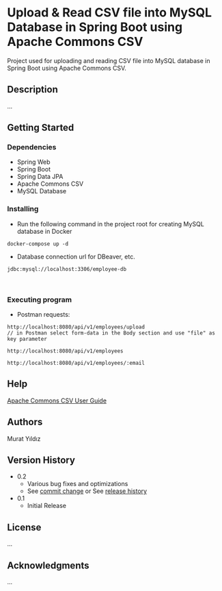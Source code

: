 # Upload & Read CSV file into MySQL Database in Spring Boot using Apache Commons CSV
Project used for uploading and reading CSV file into MySQL database in Spring Boot using Apache Commons CSV.

## Description

...

## Getting Started

### Dependencies

* Spring Web
* Spring Boot
* Spring Data JPA
* Apache Commons CSV
* MySQL Database


### Installing


* Run the following command in the project root for creating MySQL database in Docker

```
docker-compose up -d
```

* Database connection url for DBeaver, etc.

```
jdbc:mysql://localhost:3306/employee-db
```

<br/>

### Executing program

* Postman requests:

```
http://localhost:8080/api/v1/employees/upload
// in Postman select form-data in the Body section and use "file" as key parameter
```

```
http://localhost:8080/api/v1/employees
```

```
http://localhost:8080/api/v1/employees/:email
```

## Help



[Apache Commons CSV User Guide](https://commons.apache.org/proper/commons-csv/user-guide.html#Using_an_enum_to_define_a_header)


## Authors
Murat Yıldız

## Version History

* 0.2
    * Various bug fixes and optimizations
    * See [commit change]() or See [release history]()
* 0.1
    * Initial Release

## License

...

## Acknowledgments
...